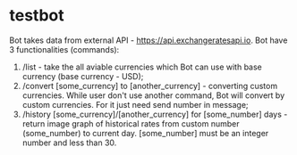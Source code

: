 # testbot
Bot takes data from external API - https://api.exchangeratesapi.io.
Bot have 3 functionalities (commands):
1) /list - take the all aviable currencies which Bot can use with base currency (base currency - USD);
2) /convert [some_currency] to [another_currency] - converting custom currencies. While user don't use another command, Bot will convert by custom currencies. For it just need send number in message;
3) /history [some_currency]/[another_currency] for [some_number] days - return image graph of historical rates from custom number (some_number) to current day. [some_number] must be an integer number and less than 30.
